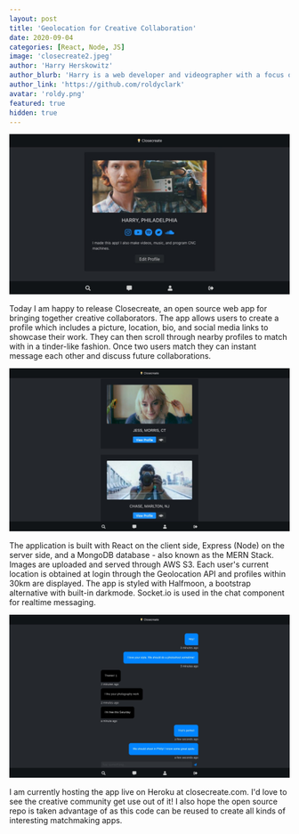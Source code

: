 ```yaml
---
layout: post
title: 'Geolocation for Creative Collaboration'
date: 2020-09-04
categories: [React, Node, JS]
image: 'closecreate2.jpeg'
author: 'Harry Herskowitz'
author_blurb: 'Harry is a web developer and videographer with a focus on using technology to empower local artists and communities'
author_link: 'https://github.com/roldyclark'
avatar: 'roldy.png'
featured: true
hidden: true
---
```


![closecreate screenshot](/assets/images/posts/closecreate1.jpeg)

Today I am happy to release Closecreate, an open source web app for bringing together creative collaborators. The app allows users to create a profile which includes a picture, location, bio, and social media links to showcase their work. They can then scroll through nearby profiles to match with in a tinder-like fashion. Once two users match they can instant message each other and discuss future collaborations.

![closecreate screenshot](/assets/images/posts/closecreate2.jpeg)

The application is built with React on the client side, Express (Node) on the server side, and a MongoDB database - also known as the MERN Stack. Images are uploaded and served through AWS S3. Each user's current location is obtained at login through the Geolocation API and profiles within 30km are displayed. The app is styled with Halfmoon, a bootstrap alternative with built-in darkmode. Socket.io is used in the chat component for realtime messaging.

![closecreate screenshot](/assets/images/posts/closecreate3.jpeg)

I am currently hosting the app live on Heroku at closecreate.com. I'd love to see the creative community get use out of it! I also hope the open source repo is taken advantage of as this code can be reused to create all kinds of interesting matchmaking apps.
